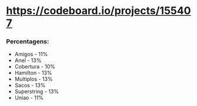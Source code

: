 # https://codeboard.io/projects/155407

### Percentagens:
- Amigos - 11%
- Anel - 13%
- Cobertura - 10%
- Hamilton - 13%
- Multiplos - 13%
- Sacos - 13%
- Superstring - 13%
- Uniao - 11%
